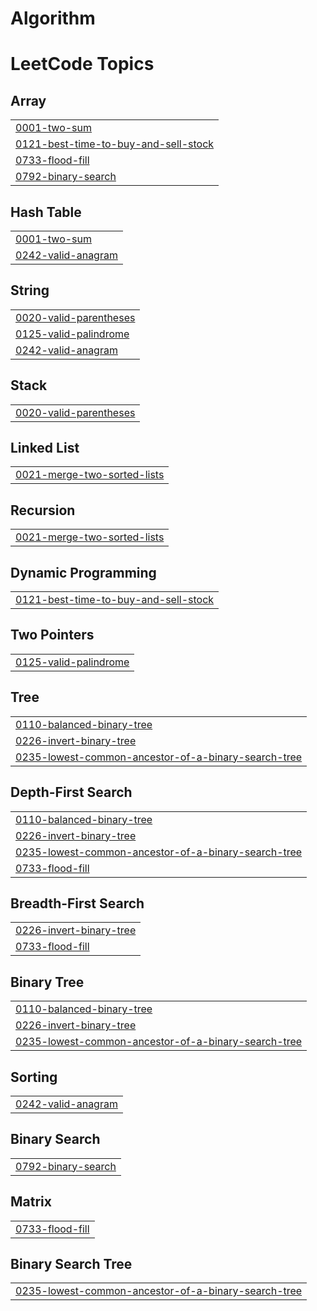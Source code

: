 # Algorithm

<!---LeetCode Topics Start-->
# LeetCode Topics
## Array
|  |
| ------- |
| [0001-two-sum](https://github.com/Jo0Yo0n/Algorithm/tree/master/0001-two-sum) |
| [0121-best-time-to-buy-and-sell-stock](https://github.com/Jo0Yo0n/Algorithm/tree/master/0121-best-time-to-buy-and-sell-stock) |
| [0733-flood-fill](https://github.com/Jo0Yo0n/Algorithm/tree/master/0733-flood-fill) |
| [0792-binary-search](https://github.com/Jo0Yo0n/Algorithm/tree/master/0792-binary-search) |
## Hash Table
|  |
| ------- |
| [0001-two-sum](https://github.com/Jo0Yo0n/Algorithm/tree/master/0001-two-sum) |
| [0242-valid-anagram](https://github.com/Jo0Yo0n/Algorithm/tree/master/0242-valid-anagram) |
## String
|  |
| ------- |
| [0020-valid-parentheses](https://github.com/Jo0Yo0n/Algorithm/tree/master/0020-valid-parentheses) |
| [0125-valid-palindrome](https://github.com/Jo0Yo0n/Algorithm/tree/master/0125-valid-palindrome) |
| [0242-valid-anagram](https://github.com/Jo0Yo0n/Algorithm/tree/master/0242-valid-anagram) |
## Stack
|  |
| ------- |
| [0020-valid-parentheses](https://github.com/Jo0Yo0n/Algorithm/tree/master/0020-valid-parentheses) |
## Linked List
|  |
| ------- |
| [0021-merge-two-sorted-lists](https://github.com/Jo0Yo0n/Algorithm/tree/master/0021-merge-two-sorted-lists) |
## Recursion
|  |
| ------- |
| [0021-merge-two-sorted-lists](https://github.com/Jo0Yo0n/Algorithm/tree/master/0021-merge-two-sorted-lists) |
## Dynamic Programming
|  |
| ------- |
| [0121-best-time-to-buy-and-sell-stock](https://github.com/Jo0Yo0n/Algorithm/tree/master/0121-best-time-to-buy-and-sell-stock) |
## Two Pointers
|  |
| ------- |
| [0125-valid-palindrome](https://github.com/Jo0Yo0n/Algorithm/tree/master/0125-valid-palindrome) |
## Tree
|  |
| ------- |
| [0110-balanced-binary-tree](https://github.com/Jo0Yo0n/Algorithm/tree/master/0110-balanced-binary-tree) |
| [0226-invert-binary-tree](https://github.com/Jo0Yo0n/Algorithm/tree/master/0226-invert-binary-tree) |
| [0235-lowest-common-ancestor-of-a-binary-search-tree](https://github.com/Jo0Yo0n/Algorithm/tree/master/0235-lowest-common-ancestor-of-a-binary-search-tree) |
## Depth-First Search
|  |
| ------- |
| [0110-balanced-binary-tree](https://github.com/Jo0Yo0n/Algorithm/tree/master/0110-balanced-binary-tree) |
| [0226-invert-binary-tree](https://github.com/Jo0Yo0n/Algorithm/tree/master/0226-invert-binary-tree) |
| [0235-lowest-common-ancestor-of-a-binary-search-tree](https://github.com/Jo0Yo0n/Algorithm/tree/master/0235-lowest-common-ancestor-of-a-binary-search-tree) |
| [0733-flood-fill](https://github.com/Jo0Yo0n/Algorithm/tree/master/0733-flood-fill) |
## Breadth-First Search
|  |
| ------- |
| [0226-invert-binary-tree](https://github.com/Jo0Yo0n/Algorithm/tree/master/0226-invert-binary-tree) |
| [0733-flood-fill](https://github.com/Jo0Yo0n/Algorithm/tree/master/0733-flood-fill) |
## Binary Tree
|  |
| ------- |
| [0110-balanced-binary-tree](https://github.com/Jo0Yo0n/Algorithm/tree/master/0110-balanced-binary-tree) |
| [0226-invert-binary-tree](https://github.com/Jo0Yo0n/Algorithm/tree/master/0226-invert-binary-tree) |
| [0235-lowest-common-ancestor-of-a-binary-search-tree](https://github.com/Jo0Yo0n/Algorithm/tree/master/0235-lowest-common-ancestor-of-a-binary-search-tree) |
## Sorting
|  |
| ------- |
| [0242-valid-anagram](https://github.com/Jo0Yo0n/Algorithm/tree/master/0242-valid-anagram) |
## Binary Search
|  |
| ------- |
| [0792-binary-search](https://github.com/Jo0Yo0n/Algorithm/tree/master/0792-binary-search) |
## Matrix
|  |
| ------- |
| [0733-flood-fill](https://github.com/Jo0Yo0n/Algorithm/tree/master/0733-flood-fill) |
## Binary Search Tree
|  |
| ------- |
| [0235-lowest-common-ancestor-of-a-binary-search-tree](https://github.com/Jo0Yo0n/Algorithm/tree/master/0235-lowest-common-ancestor-of-a-binary-search-tree) |
<!---LeetCode Topics End-->